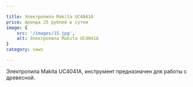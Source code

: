 ```yaml
---

title: Электропила Makita UC4041A
price: Аренда 25 рублей в сутки
image: {
    src: '/images/15.jpg',
    alt: Электропила Makita UC4041A
}
category: saws

---
```


Электропила Makita UC4041A, инструмент предназначен для работы с древесной.